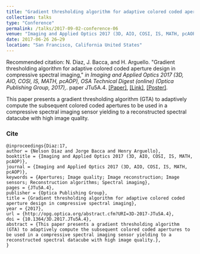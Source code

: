 ```yaml
---
title: "Gradient thresholding algorithm for adaptive colored coded aperture design in compressive spectral imaging"
collection: talks
type: "Conference"
permalink: /talks/2017-09-02-conference-06
venue: "Imaging and Applied Optics 2017 (3D, AIO, COSI, IS, MATH, pcAOP), Hyatt Regency San Francisco"
date: 2017-06-26 26–29
location: "San Francisco, California United States"
---
```


Recommended citation: N. Diaz, J. Bacca, and H. Arguello. "Gradient thresholding algorithm for adaptive colored coded aperture design in compressive spectral imaging," <i>in Imaging and Applied Optics 2017 (3D, AIO, COSI, IS, MATH, pcAOP), OSA Technical Digest (online) (Optica Publishing Group, 2017),</i>. paper JTu5A.4. [[Paper]](https://nelson10.github.io/files/Conference05.pdf), [[Link]](https://doi.org/10.1364/3D.2017.JTu5A.4), [[Poster]](https://nelson10.github.io/files/poster2.pdf).

This paper presents a gradient thresholding algorithm (GTA) to adaptively compute the subsequent colored coded apertures to be used in a compressive spectral imaging sensor yielding to a reconstructed spectral datacube with high image quality.

### Cite
```
@inproceedings{Diaz:17,
author = {Nelson Diaz and Jorge Bacca and Henry Arguello},
booktitle = {Imaging and Applied Optics 2017 (3D, AIO, COSI, IS, MATH, pcAOP)},
journal = {Imaging and Applied Optics 2017 (3D, AIO, COSI, IS, MATH, pcAOP)},
keywords = {Apertures; Image quality; Image reconstruction; Image sensors; Reconstruction algorithms; Spectral imaging},
pages = {JTu5A.4},
publisher = {Optica Publishing Group},
title = {Gradient thresholding algorithm for adaptive colored coded aperture design in compressive spectral imaging},
year = {2017},
url = {http://opg.optica.org/abstract.cfm?URI=3D-2017-JTu5A.4},
doi = {10.1364/3D.2017.JTu5A.4},
abstract = {This paper presents a gradient thresholding algorithm (GTA) to adaptively compute the subsequent colored coded apertures to be used in a compressive spectral imaging sensor yielding to a reconstructed spectral datacube with high image quality.},
}
```
